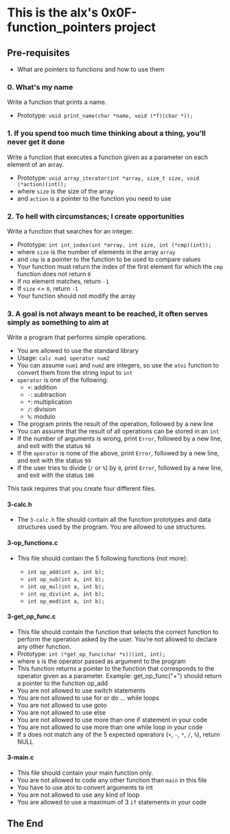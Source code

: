 # This is the alx's 0x0F-function_pointers project

## Pre-requisites

-   What are pointers to functions and how to use them

### 0. What's my name

Write a function that prints a name.

-   Prototype: `void print_name(char *name, void (*f)(char *));`

### 1. If you spend too much time thinking about a thing, you'll never get it done

Write a function that executes a function given as a parameter on each element of an array.

-   Prototype: `void array_iterator(int *array, size_t size, void (*action)(int));`
-  where `size` is the size of the array
- and `action` is a pointer to the function you need to use

### 2. To hell with circumstances; I create opportunities

Write a function that searches for an integer.

-   Prototype: `int int_index(int *array, int size, int (*cmp)(int));`
- where `size` is the number of elements in the array `array`
- and `cmp` is a pointer to the function to be used to compare values
- Your function must return the index of the first element for which the `cmp` function does not return `0`
- If no element matches, return `-1`
- If `size` <= `0`, return `-1`
- Your function should not modify the array

### 3. A goal is not always meant to be reached, it often serves simply as something to aim at

Write a program that performs simple operations.

-   You are allowed to use the standard library
-  Usage: `calc num1 operator num2`
- You can assume `num1` and `num2` are integers, so use the `atoi` function to convert them from the string input to `int`
- `operator` is one of the following:
    -   `+`: addition
    -   `-`: subtraction
    -   `*`: multiplication
    -   `/`: division
    -   `%`: modulo
-  The program prints the result of the operation, followed by a new line
- You can assume that the result of all operations can be stored in an `int`
- If the number of arguments is wrong, print `Error`, followed by a new line, and exit with the status `98`
- If the `operator` is none of the above, print `Error`, followed by a new line, and exit with the status `99`
- If the user tries to divide (`/` or `%`) by `0`, print `Error`, followed by a new line, and exit with the status `100`

This task requires that you create four different files.

#### 3-calc.h

-   The `3-calc.h` file should contain all the function prototypes and data structures used by the program. You are allowed to use structures.

#### 3-op_functions.c

-   This file should contain the 5 following functions (not more):

    -   `int op_add(int a, int b);`
    -   `int op_sub(int a, int b);`
    -   `int op_mul(int a, int b);`
    -   `int op_div(int a, int b);`
    -   `int op_mod(int a, int b);`

#### 3-get_op_func.c

-   This file should contain the function that selects the correct function to perform the operation asked by the user. You’re not allowed to declare any other function.
-  Prototype: `int (*get_op_func(char *s))(int, int);`
- where s is the operator passed as argument to the program
- This function returns a pointer to the function that corresponds to the operator given as a parameter. Example: get_op_func("+") should return a pointer to the function op_add
- You are not allowed to use switch statements
- You are not allowed to use for or do ... while loops
- You are not allowed to use goto
- You are not allowed to use else
- You are not allowed to use more than one if statement in your code
- You are not allowed to use more than one while loop in your code
- If s does not match any of the 5 expected operators (`+`, `-`, `*`, `/`, `%`), return NULL

#### 3-main.c

-   This file should contain your main function only.
- You are not allowed to code any other function than `main` in this file
- You have to use atoi to convert arguments to int
- You are not allowed to use any kind of loop
- You are allowed to use a maximum of 3 `if` statements in your code


## The End